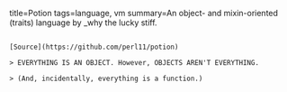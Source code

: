 title=Potion
tags=language, vm
summary=An object- and mixin-oriented (traits) language by _why the lucky stiff.
~~~~~~

[Source](https://github.com/perl11/potion)

> EVERYTHING IS AN OBJECT. However, OBJECTS AREN'T EVERYTHING.

> (And, incidentally, everything is a function.)

